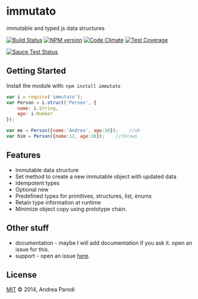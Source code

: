# immutato 

immutable and typed js data structures

[![Build Status](https://secure.travis-ci.org/parroit/immutato.png?branch=master)](http://travis-ci.org/parroit/immutato) [![NPM version](https://badge-me.herokuapp.com/api/npm/immutato.png)](http://badges.enytc.com/for/npm/immutato) [![Code Climate](https://codeclimate.com/github/parroit/immutato.png)](https://codeclimate.com/github/parroit/immutato) [![Test Coverage](https://codeclimate.com/github/parroit/immutato/badges/coverage.svg)](https://codeclimate.com/github/parroit/immutato)

[![Sauce Test Status](https://saucelabs.com/browser-matrix/parroit.svg)](https://saucelabs.com/u/parroit)


## Getting Started
Install the module with: `npm install immutato`

```javascript
var i = require('immutato');
var Person = i.struct('Person', {
    name: i.String,
    age: i.Number
});

var me = Person({name:'Andrea', age:38});    //ok
var him = Person({name:12, age:38});    //throws

```

## Features

* Immutable data structure
* Set method to create a new immutable object with updated data
* Idempotent types
* Optional new 
* Predefined types for primitives, structures, list, enums
* Retain type information at runtime
* Minimize object copy using prototype chain.



## Other stuff

* documentation - maybe I will add documentation if you ask it. open an issue for this.
* support - open an issue [here](https://github.com/parroit/immutato/issues).

## License
[MIT](http://opensource.org/licenses/MIT) © 2014, Andrea Parodi
